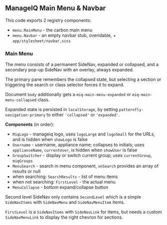## ManageIQ Main Menu & Navbar

This code exports 2 registry components:

* `menu.MainMenu` - the carbon main menu
* `menu.Navbar` - an empty navbar stub, overidable, + `app/stylesheet/navbar.scss`


### Main Menu

The menu consists of a permanent SideNav, expanded or collapsed,
and a secondary pop-up SideNav with an overlay, always expanded.

The primary pane remembers the collapsed state, but selecting a section or triggering the search or class selector forces it to expand.

Document `body` additionally gets a `miq-main-menu-expanded` or `miq-main-menu-collapsed` class.

Expanded state is persisted in `localStorage`, by setting `patternfly-navigation-primary` to either `'collapsed'` or `'expanded'`.


**Components** (in order):

* `MiqLogo` - manageiq logo, uses `logoLarge` and `logoSmall` for the URLs, and is hidden when `showLogo` is false
* `Username` - username, appliance name; collapses to initials; uses `applianceName`, `currentUser`, is hidden when `showUser` is false
* `GroupSwitcher` - display or switch current group; uses `currentGroup`, `miqGroups`
* `MenuSearch` - search in menu component, `onSearch` provides an array of results or null
* when searching: `SearchResults` - list of menu items
* when not searching: `FirstLevel` - the actual menu
* `MenuCollapse` - bottom expand/collapse button

Second level SideNav only contains `SecondLevel` which is a simple `SideNavItems` with `SideNavMenu` and `SideNavMenuItem` items.

`FirstLevel` is a `SideNavItems` with `SideNavLink` for items, but needs a custom `SideNavMenuLink` to display the right chevron for sections.
